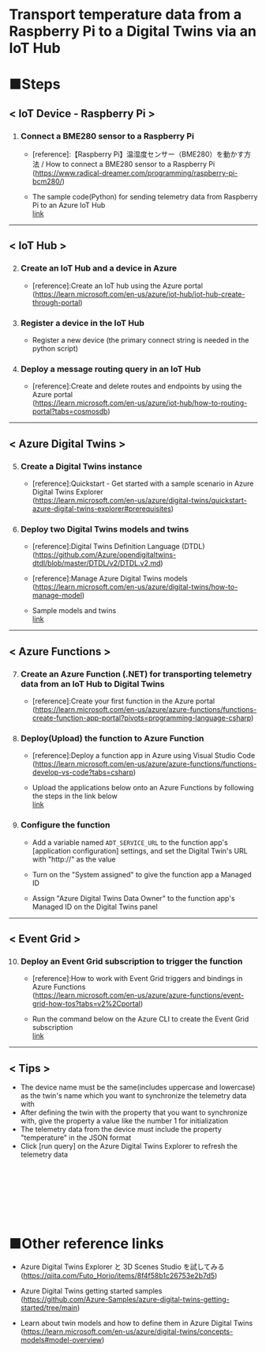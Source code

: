 # Transport temperature data from a Raspberry Pi to a Digital Twins via an  IoT Hub

# ■Steps

## < IoT Device - Raspberry Pi >

1. ### Connect a BME280 sensor to a Raspberry Pi<br>

    - [reference]:【Raspberry Pi】温湿度センサー（BME280）を動かす方法 / How to connect a BME280 sensor to a Raspberry Pi<br>
(https://www.radical-dreamer.com/programming/raspberry-pi-bcm280/)<br>

    - The sample code(Python) for sending telemetry data from Raspberry Pi to an Azure IoT Hub<br>
[link](./IoTRef/RaspberryPi/iothub-device.md)

----------------------------------------------------------------------------------------------------------------------------
## < IoT Hub >

2. ### Create an IoT Hub and a device in Azure<br>
    - [reference]:Create an IoT hub using the Azure portal<br>
(https://learn.microsoft.com/en-us/azure/iot-hub/iot-hub-create-through-portal)

3. ### Register a device in the IoT Hub<br>
    - Register a new device (the primary connect string is needed in the python script)<br>

4. ### Deploy a message routing query in an IoT Hub <br>
    - [reference]:Create and delete routes and endpoints by using the Azure portal<br>
(https://learn.microsoft.com/en-us/azure/iot-hub/how-to-routing-portal?tabs=cosmosdb)

----------------------------------------------------------------------------------------------------------------------------
## < Azure Digital Twins >

5. ### Create a Digital Twins instance<br>
    - [reference]:Quickstart - Get started with a sample scenario in Azure Digital Twins Explorer<br>
(https://learn.microsoft.com/en-us/azure/digital-twins/quickstart-azure-digital-twins-explorer#prerequisites)

6. ### Deploy two Digital Twins models and twins<br>
    - [reference]:Digital Twins Definition Language (DTDL)<br>
(https://github.com/Azure/opendigitaltwins-dtdl/blob/master/DTDL/v2/DTDL.v2.md)
 
    - [reference]:Manage Azure Digital Twins models<br>
(https://learn.microsoft.com/en-us/azure/digital-twins/how-to-manage-model)

    - Sample models and twins<br>
    [link](./IoTRef/Models-Twins/readme.md)

----------------------------------------------------------------------------------------------------------------------------
## < Azure Functions >

7. ### Create an Azure Function (.NET) for transporting telemetry data from an IoT Hub to Digital Twins<br>
    - [reference]:Create your first function in the Azure portal<br>
(https://learn.microsoft.com/en-us/azure/azure-functions/functions-create-function-app-portal?pivots=programming-language-csharp)

8. ### Deploy(Upload) the function to Azure Function<br>
    - [reference]:Deploy a function app in Azure using Visual Studio Code<br>
(https://learn.microsoft.com/en-us/azure/azure-functions/functions-develop-vs-code?tabs=csharp)

    - Upload the applications below onto an Azure Functions by following the steps in the link below<br>
    [link](./IoTRef/publiczip-to-Functions/introduction.md)

9. ### Configure the function<br>
    - Add a variable named `ADT_SERVICE_URL` to the function app's [application configuration] settings, and set the Digital Twin's URL with "http://" as the value<br>

    - Turn on the "System assigned" to give the function app a Managed ID<br>

    - Assign "Azure Digital Twins Data Owner" to the function app's Managed ID on the Digital Twins panel<br>


----------------------------------------------------------------------------------------------------------------------------
## < Event Grid >

10. ### Deploy an Event Grid subscription to trigger the function<br>
    - [reference]:How to work with Event Grid triggers and bindings in Azure Functions<br>
(https://learn.microsoft.com/en-us/azure/azure-functions/event-grid-how-tos?tabs=v2%2Cportal)

    - Run the command below on the Azure CLI to create the Event Grid subscription<br>
    [link](./IoTRef/EventGridTrigger/readme.md)

----------------------------------------------------------------------------------------------------------------------------
## < Tips >
- The device name must be the same(includes uppercase and lowercase) as the twin's name which you want to synchronize the telemetry data with<br>
- After defining the twin with the property that you want to synchronize with, give the property a value like the number 1 for initialization<br>
- The telemetry data from the device must include the property "temperature" in the JSON format<br>
- Click [run query] on the Azure Digital Twins Explorer to refresh the telemetry data<br>

<br>
<br>
<br>
<br>
<br>
<br>

# ■Other reference links

- Azure Digital Twins Explorer と 3D Scenes Studio を試してみる<br>
(https://qiita.com/Futo_Horio/items/8f4f58b1c26753e2b7d5)
 

- Azure Digital Twins getting started samples<br>
(https://github.com/Azure-Samples/azure-digital-twins-getting-started/tree/main)


- Learn about twin models and how to define them in Azure Digital Twins<br>
(https://learn.microsoft.com/en-us/azure/digital-twins/concepts-models#model-overview)
